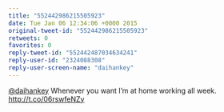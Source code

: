 ```yaml
---
title: "552442986215505923"
date: Tue Jan 06 12:34:06 +0000 2015
original-tweet-id: "552442986215505923"
retweets: 0
favorites: 0
reply-tweet-id: "552442487034634241"
reply-user-id: "2324088308"
reply-user-screen-name: "daihankey"
---
```

<a href="https://twitter.com/daihankey">@daihankey</a> Whenever you want I’m at home working all week. http://t.co/06rswfeNZy
